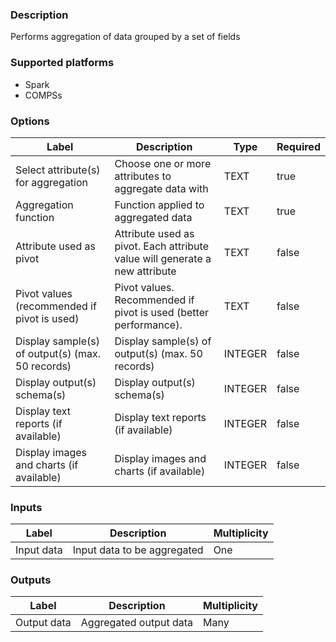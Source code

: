 ###  Description
Performs aggregation of data grouped by a set of fields

###  Supported platforms
* Spark
* COMPSs

###  Options
| Label | Description | Type | Required |
|---|---|---|---|
| Select attribute(s) for aggregation | Choose one or more attributes to aggregate data with | TEXT | true |
| Aggregation function | Function applied to aggregated data | TEXT | true |
| Attribute used as pivot | Attribute used as pivot. Each attribute value will generate a new attribute | TEXT | false |
| Pivot values (recommended if pivot is used) | Pivot values. Recommended if pivot is used (better performance). | TEXT | false |
| Display sample(s) of output(s) (max. 50 records) | Display sample(s) of output(s) (max. 50 records) | INTEGER | false |
| Display output(s) schema(s) | Display output(s) schema(s) | INTEGER | false |
| Display text reports (if available) | Display text reports (if available) | INTEGER | false |
| Display images and charts (if available) | Display images and charts (if available) | INTEGER | false |

###  Inputs
| Label | Description | Multiplicity |
|---|---|---|
| Input data | Input data to be aggregated | One |

###  Outputs
| Label | Description | Multiplicity |
|---|---|---|
| Output data | Aggregated output data | Many |

